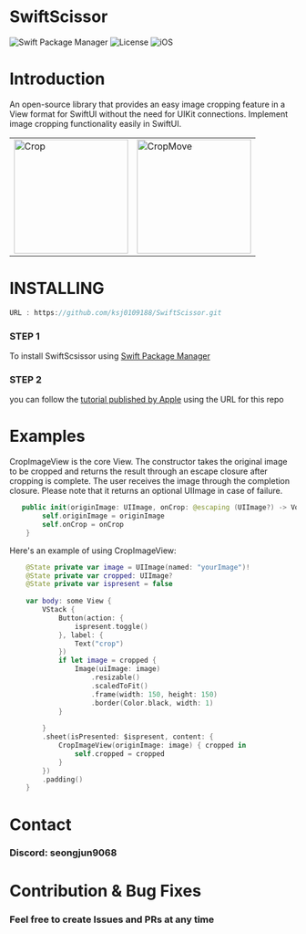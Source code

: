 # SwiftScissor
![Swift Package Manager](https://img.shields.io/badge/Swift_Package_Manager-Support-orange?style=flat-square)
![License](https://img.shields.io/badge/License-Apache%202.0-blue?style=flat-square)
![iOS](https://img.shields.io/badge/iOS-17.0%2B-blue?style=flat-square&logo=apple)

# Introduction
An open-source library that provides an easy image cropping feature in a View format for SwiftUI without the need for UIKit connections.
Implement image cropping functionality easily in SwiftUI.

<Table align = "center">
  <tr>
      <td><img src="https://github.com/user-attachments/assets/b3f86c84-743a-4d30-b798-b26db1760a26" width="200" alt="Crop"/></td>
      <td><img src="https://github.com/user-attachments/assets/c8a5cabd-ba07-43e5-9b4e-feb21e8f2c58" width="200" alt="CropMove"/></td>
  </tr>
</Table>

# INSTALLING
 ``` swift
URL : https://github.com/ksj0109188/SwiftScissor.git
```
### STEP 1
To install SwiftScsissor using [Swift Package Manager](https://github.com/apple/swift-package-manager)
### STEP 2
you can follow the [tutorial published by Apple](https://developer.apple.com/documentation/xcode/adding_package_dependencies_to_your_app) using the URL for this repo


# Examples
CropImageView is the core View.
The constructor takes the original image to be cropped and returns the result through an escape closure after cropping is complete. The user receives the image through the completion closure.
Please note that it returns an optional UIImage in case of failure.

``` swift
   public init(originImage: UIImage, onCrop: @escaping (UIImage?) -> Void) {
        self.originImage = originImage
        self.onCrop = onCrop
    }
```

Here's an example of using CropImageView:
``` swift
    @State private var image = UIImage(named: "yourImage")!
    @State private var cropped: UIImage?
    @State private var ispresent = false
    
    var body: some View {
        VStack {
            Button(action: {
                ispresent.toggle()
            }, label: {
                Text("crop")
            })
            if let image = cropped {
                Image(uiImage: image)
                    .resizable()
                    .scaledToFit()
                    .frame(width: 150, height: 150)
                    .border(Color.black, width: 1)
            }
            
        }
        .sheet(isPresented: $ispresent, content: {
            CropImageView(originImage: image) { cropped in
                self.cropped = cropped
            }
        })
        .padding()
    }
```

# Contact
### Discord: seongjun9068

# Contribution & Bug Fixes
### Feel free to create Issues and PRs at any time
